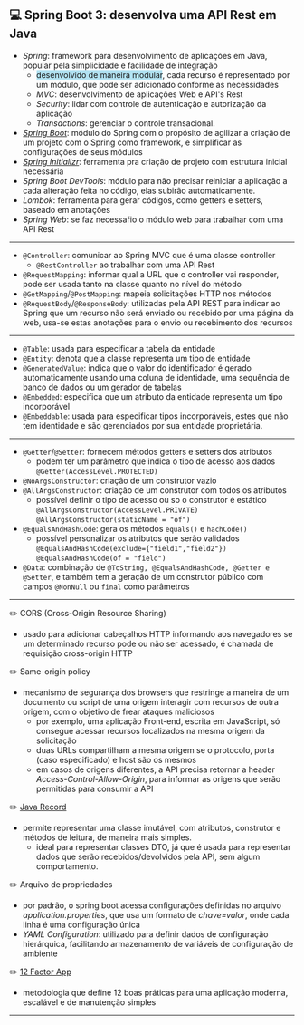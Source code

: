 ## :computer: Spring Boot 3: desenvolva uma API Rest em Java

- _Spring_: framework para desenvolvimento de aplicações em Java, popular pela simplicidade e facilidade de integração
  - <span style="background-color:#b2e2f2">desenvolvido de maneira modular</span>, cada recurso é representado por um módulo, que pode ser adicionado conforme as necessidades
  - _MVC_: desenvolvimento de aplicações Web e API's Rest
  - _Security_: lidar com controle de autenticação e autorização da aplicação
  - _Transactions_: gerenciar o controle transacional.
- _[Spring Boot](https://spring.io/projects/spring-boot)_: módulo do Spring com o propósito de agilizar a criação de um projeto com o Spring como framework, e simplificar as configurações de seus módulos
- _[Spring Initializr](https://start.spring.io/)_: ferramenta pra criação de projeto com estrutura inicial necessária
- _Spring Boot DevTools_: módulo para não precisar reiniciar a aplicação a cada alteração feita no código, elas subirão automaticamente.
- _Lombok_: ferramenta para gerar códigos, como getters e setters, baseado em anotações
- _Spring Web_: se faz necessaŕio o módulo web para trabalhar com uma API Rest

---

- `@Controller`: comunicar ao Spring MVC que é uma classe controller
  - `@RestController` ao trabalhar com uma API Rest
- `@RequestMapping`: informar qual a URL que o controller vai responder, pode ser usada tanto na classe quanto no nível do método
- `@GetMapping`/`@PostMapping`: mapeia solicitações HTTP nos métodos
- `@RequestBody`/`@ResponseBody`: utilizadas pela API REST para indicar ao Spring que um recurso não será enviado ou recebido por uma página da web, usa-se estas anotações para o envio ou recebimento dos recursos

---

- `@Table`: usada para especificar a tabela da entidade
- `@Entity`: denota que a classe representa um tipo de entidade
- `@GeneratedValue`: indica que o valor do identificador é gerado automaticamente usando uma coluna de identidade, uma sequência de banco de dados ou um gerador de tabelas
- `@Embedded`: especifica que um atributo da entidade representa um tipo incorporável
- `@Embeddable`: usada para especificar tipos incorporáveis, estes que não tem identidade e são gerenciados por sua entidade proprietária.

---

- `@Getter`/`@Setter`: fornecem métodos getters e setters dos atributos
  - podem ter um parâmetro que indica o tipo de acesso aos dados
  `@Getter(AccessLevel.PROTECTED)`
- `@NoArgsConstructor`: criação de um construtor vazio
- `@AllArgsConstructor`: criação de um construtor com todos os atributos
  - possível definir o tipo de acesso ou so o construtor é estático
  `@AllArgsConstructor(AccessLevel.PRIVATE)`
  `@AllArgsConstructor(staticName = "of")`
- `@EqualsAndHashCode`: gera os métodos `equals()` e `hachCode()`
  - possível personalizar os atributos que serão validados
  `@EqualsAndHashCode(exclude={"field1","field2"})`
  `@EqualsAndHashCode(of = "field")`
- `@Data`: combinação de `@ToString, @EqualsAndHashCode, @Getter e @Setter`, e também tem a geração de um construtor público com campos `@NonNull` ou `final` como parâmetros

---

:pencil2: CORS (Cross-Origin Resource Sharing)

- usado para adicionar cabeçalhos HTTP informando aos navegadores se um determinado recurso pode ou não ser acessado, é chamada de requisição cross-origin HTTP

:pencil2: Same-origin policy

- mecanismo de segurança dos browsers que restringe a maneira de um documento ou script de uma origem interagir com recursos de outra origem, com o objetivo de frear ataques maliciosos
  - por exemplo, uma aplicação Front-end, escrita em JavaScript, só consegue acessar recursos localizados na mesma origem da solicitação
  - duas URLs compartilham a mesma origem se o protocolo, porta (caso especificado) e host são os mesmos
  - em casos de origens diferentes, a API precisa retornar a header _Access-Control-Allow-Origin_, para informar as origens que serão permitidas para consumir a API

:pencil2: [Java Record](https://docs.oracle.com/en/java/javase/16/language/records.html)

- permite representar uma classe imutável, com atributos, construtor e métodos de leitura, de maneira mais simples.
  - ideal para representar classes DTO, já que é usada para representar dados que serão recebidos/devolvidos pela API, sem algum comportamento.

:pencil2: Arquivo de propriedades

- por padrão, o spring boot acessa configurações definidas no arquivo _application.properties_, que usa um formato de _chave=valor_, onde cada linha é uma configuração única
- _YAML Configuration_: utilizado para definir dados de configuração hierárquica, facilitando armazenamento de variáveis de configuração de ambiente

:pencil2: [12 Factor App](https://12factor.net/)

- metodologia que define 12 boas práticas para uma aplicação moderna, escalável e de manutenção simples

---
